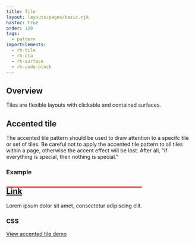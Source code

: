 ```yaml
---
title: Tile
layout: layouts/pages/basic.njk
hasToc: true
order: 120
tags:
  - pattern
importElements:
  - rh-tile
  - rh-cta
  - rh-surface
  - rh-code-block
---
```


<link rel="stylesheet" href="{{ '/assets/packages/@rhds/elements/elements/rh-table/rh-table-lightdom.css' | url }}">
<link rel="stylesheet" href="{{ '/styles/samp.css' | url }}">

<style>
  .grid + rh-cta {
    margin-block-start: var(--rh-space-lg, 16px);
  }

  rh-tile {
    width: 320px;
  }

  rh-tile.accented-tile {
    position: relative;
    overflow: hidden;
    border-radius: var(--rh-border-radius-default, 3px);
  }

  rh-tile.accented-tile::before {
    content: '';
    position: absolute;
    z-index: 2;
    display: block;
    inset-block-start: 0;
    inset-inline: 0;
    border-block-start-color: var(--rh-color-brand-red-on-light, #ee0000);
    border-block-start-width: var(--rh-border-width-lg, 3px);
    border-block-start-style: solid;
    pointer-events: none;
  }
</style>

## Overview

Tiles are flexible layouts with clickable and contained surfaces.


## Accented tile

The accented tile pattern should be used to draw attention to a specifc tile or set of tiles. Be careful not to apply the accented tile pattern to all tiles within a page, otherwise the accent effect will be lost. After all, "if everything is special, then nothing is special."

<div id="rhds-help-grid" class="grid sm-two-columns">
  <div class="sample">
    <h3>Example</h3>
    <uxdot-example width-adjustment="752px">
      <rh-tile class="accented-tile">
        <h2 slot="headline"><a href="#top">Link</a></h2>
        Lorem ipsum dolor sit amet, consectetur adipiscing elit.
      </rh-tile>
    </uxdot-example>
  </div>
  <div class="sample-code">
    <h3>CSS</h3>
    <rh-code-block>
      <script type="text/css">rh-tile.accented-tile {
  position: relative;
  overflow: hidden;
  border-radius: var(--rh-border-radius-default, 3px);
}
rh-tile.accented-tile::before {
  content: '';
  position: absolute;
  z-index: 2;
  display: block;
  inset-block-start: 0;
  inset-inline: 0;
  border-block-start-color: var(--rh-color-brand-red-on-light, #ee0000);
  border-block-start-width: var(--rh-border-width-lg, 3px);
  border-block-start-style: solid;
  pointer-events: none;
}</script>
    </rh-code-block>
  </div>
</div>
<rh-cta><a href="/elements/tile/demos/#demo-accented-tiles">View accented tile demo</a></rh-cta>
